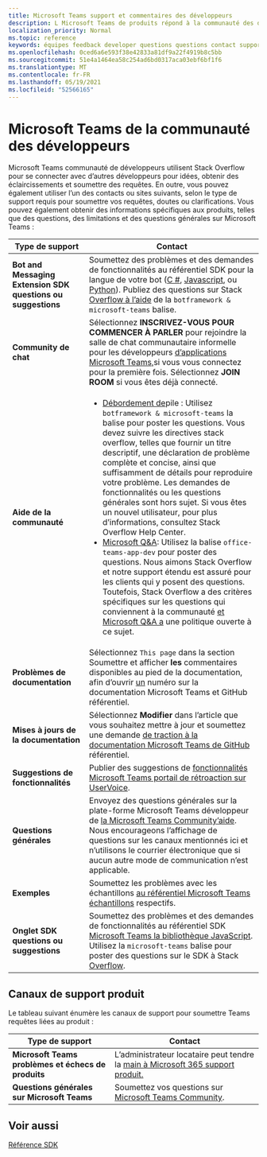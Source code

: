 ```yaml
---
title: Microsoft Teams support et commentaires des développeurs
description: L Microsoft Teams de produits répond à la communauté des développeurs à travers différents canaux de rétroaction et de support.
localization_priority: Normal
ms.topic: reference
keywords: équipes feedback developer questions questions contact support demande bugs contributions discussions communautaires
ms.openlocfilehash: 0ced6a6e593f38e42833a81df9a22f4919b8c5bb
ms.sourcegitcommit: 51e4a1464ea58c254ad6bd0317aca03ebf6bf1f6
ms.translationtype: MT
ms.contentlocale: fr-FR
ms.lasthandoff: 05/19/2021
ms.locfileid: "52566165"
---
```

# <a name="microsoft-teams-developer-community-channels"></a>Microsoft Teams de la communauté des développeurs

Microsoft Teams communauté de développeurs utilisent Stack Overflow pour se connecter avec d’autres développeurs pour idées, obtenir des éclaircissements et soumettre des requêtes. En outre, vous pouvez également utiliser l’un des contacts ou sites suivants, selon le type de support requis pour soumettre vos requêtes, doutes ou clarifications. Vous pouvez également obtenir des informations spécifiques aux produits, telles que des questions, des limitations et des questions générales sur Microsoft Teams :

|            **Type de support**            |               **Contact**                                                                                  |
|-----------------------------------------------------|---------------------------------------------------------------------------------------------------------------------------------------------------------------------------------------------------------------------------------------------------------------------------------------------------------------------------------------------------------------------------------------------------------------------------------------------------------------------------------------------------|
|         **Bot and Messaging Extension SDK questions ou suggestions**         | Soumettez des problèmes et des demandes de fonctionnalités au référentiel SDK pour la langue de votre bot ([C #](https://github.com/Microsoft/botbuilder-dotnet/), [Javascript](https://github.com/Microsoft/botbuilder-js), ou [Python](https://github.com/Microsoft/botbuilder-python)). Publiez des questions sur Stack [Overflow à l’aide](https://stackoverflow.com/questions/tagged/botframework%20microsoft-teams) de la `botframework & microsoft-teams` balise.   |
|         **Community de chat**         |  Sélectionnez **INSCRIVEZ-VOUS POUR COMMENCER À PARLER** pour rejoindre la salle de chat communautaire informelle pour les développeurs [d’applications Microsoft Teams,](https://gitter.im/OfficeDev/MicrosoftTeamsAppDev)si vous vous connectez pour la première fois. Sélectionnez **JOIN ROOM** si vous êtes déjà connecté.      |
|            **Aide de la communauté**             |     <ul><li> [Débordement de](https://stackoverflow.com/questions/tagged/microsoft-teams)pile : Utilisez `botframework & microsoft-teams` la balise pour poster les questions. Vous devez suivre les directives stack overflow, telles que fournir un titre descriptif, une déclaration de problème complète et concise, ainsi que suffisamment de détails pour reproduire votre problème. Les demandes de fonctionnalités ou les questions générales sont hors sujet. Si vous êtes un nouvel utilisateur, pour plus d’informations, consultez Stack Overflow Help Center. </li>                                                                                                                                                                       <li>  [Microsoft Q&A](/answers/topics/office-teams-app-dev.html): Utilisez la balise `office-teams-app-dev` pour poster des questions. Nous aimons Stack Overflow et notre support étendu est assuré pour les clients qui y posent des questions. Toutefois, Stack Overflow a des critères spécifiques sur les questions qui conviennent à la communauté [et Microsoft Q&A a](/answers/topics/office-teams-app-dev.html) une politique ouverte à ce sujet.  </li> </ul>                                                                                            |
|  **Problèmes de documentation**  |        Sélectionnez `This page` dans la section Soumettre et afficher **les** commentaires disponibles au pied de la documentation, afin d’ouvrir [un](https://github.com/MicrosoftDocs/msteams-docs/issues) numéro sur la documentation Microsoft Teams et GitHub référentiel.                                                                                                                                                                                            |
|  **Mises à jours de la documentation**           |     Sélectionnez **Modifier** dans l’article que vous souhaitez mettre à jour et soumettez une demande [de traction à la documentation Microsoft Teams de GitHub](https://github.com/MicrosoftDocs/msteams-docs) référentiel.                                                                                                                                                           |
|       **Suggestions de fonctionnalités**       |                                                                                                                                                                      Publier des suggestions de [fonctionnalités Microsoft Teams portail de rétroaction sur UserVoice](https://microsoftteams.uservoice.com/forums/555103-public-preview/category/182881-developer-platform).                                                                                                                                                                      |
|       **Questions générales**         |Envoyez des questions générales sur la plate-forme Microsoft Teams développeur de [la Microsoft Teams Community’aide](mailto:microsoftteamsdev@microsoft.com). Nous encourageons l’affichage de questions sur les canaux mentionnés ici et n’utilisons le courrier électronique que si aucun autre mode de communication n’est applicable.                                                                                                                                                                      |
|        **Exemples**         | Soumettez les problèmes avec les échantillons [au référentiel Microsoft Teams échantillons](/microsoftteams/platform/tutorials/code-samples) respectifs.|
|           **Onglet SDK questions ou suggestions**          |         Soumettez des problèmes et des demandes de fonctionnalités au référentiel SDK [Microsoft Teams la bibliothèque JavaScript](https://github.com/OfficeDev/microsoft-teams-library-js/issues). Utilisez la `microsoft-teams` balise pour poster des questions sur le SDK à Stack [Overflow](https://stackoverflow.com/questions/tagged/microsoft-teams).                                                                                                                                                                            |

## <a name="product-support-channels"></a>Canaux de support produit
Le tableau suivant énumère les canaux de support pour soumettre Teams requêtes liées au produit :

|            **Type de support**            |               **Contact**                                                                                  |
|-----------------------------------------------------|---------------------------------------------------------------------------------------------------------------------------------------------------------------------------------------------------------------------------------------------------------------------------------------------------------------------------------------------------------------------------------------------------------------------------------------------------------------------------------------------------|
|         **Microsoft Teams problèmes et échecs de produits**          | L’administrateur locataire peut tendre la [main à Microsoft 365 support produit.](/microsoft-365/admin/contact-support-for-business-products)                                                            |
|        **Questions générales sur Microsoft Teams**        |  Soumettez vos questions sur [Microsoft Teams Community](https://answers.microsoft.com/en-us/msteams/forum).               |                                                           

## <a name="see-also"></a>Voir aussi

[Référence SDK](/javascript/api/overview/msteams-client?view=msteams-client-js-latest&preserve-view=true)
